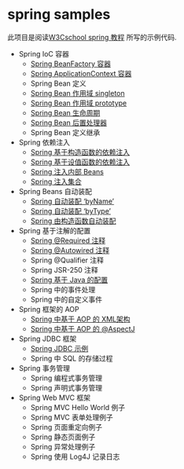 
# spring samples

此项目是阅读[W3Cschool spring 教程](https://www.w3cschool.cn/wkspring/) 所写的示例代码.

+ Spring IoC 容器
    * [Spring BeanFactory 容器](./samples/src/main/java/com/samples/BeanFactorySample)
    * [Spring ApplicationContext 容器](./samples/src/main/java/com/samples/ApplicationContextSample.java)
    * Spring Bean 定义
    * [Spring Bean 作用域 singleton](./samples/src/main/java/com/samples/BeanScopeSingletonSample.java)
    * [Spring Bean 作用域 prototype](./samples/src/main/java/com/samples/BeanScopePrototypeSample.java)
    * [Spring Bean 生命周期](./samples/src/main/java/com/samples/BeanLifeCycleSample.java)
    * [Spring Bean 后置处理器](./samples/src/main/java/com/samples/BeanPostProcessorSample.java)
    * Spring Bean 定义继承
+ Spring 依赖注入
    * [Spring 基于构造函数的依赖注入](./samples/src/main/java/com/samples/DIConstructorBase/)
    * [Spring 基于设值函数的依赖注入](./samples/src/main/java/com/samples/DISetterBase/)
    * [Spring 注入内部 Beans](./samples/src/main/java/com/samples/DIInnerBeans/)
    * [Spring 注入集合](./samples/src/main/java/com/samples/DICollection/)
+ Spring Beans 自动装配
    * [Spring 自动装配 ‘byName’](./samples/src/main/java/com/samples/BeansAutowire/)
    * [Spring 自动装配 ‘byType’](./samples/src/main/java/com/samples/BeansAutowire/)
    * [Spring 由构造函数自动装配](./samples/src/main/java/com/samples/BeansAutowire/)
+ Spring 基于注解的配置
    * [Spring @Required 注释](./samples/src/main/java/com/samples/AnnotationBasedConfiguration/)
    * [Spring @Autowired 注释](./samples/src/main/java/com/samples/AnnotationBasedConfiguration/)
    * Spring @Qualifier 注释
    * Spring JSR-250 注释
    * [Spring 基于 Java 的配置](./samples/src/main/java/com/samples/JavaBasedConfiguration/)
    * Spring 中的事件处理
    * Spring 中的自定义事件
+ Spring 框架的 AOP
    * [Spring 中基于 AOP 的 XML架构](./samples/src/main/java/com/samples/AopXmlBased/)
    * [Spring 中基于 AOP 的 @AspectJ](./samples/src/main/java/com/samples/AopAspectJBased/)
+ Spring JDBC 框架
    * [Spring JDBC 示例](./samples/src/main/java/com/samples/JDBC/)
    * Spring 中 SQL 的存储过程
+ Spring 事务管理
    * Spring 编程式事务管理
    * Spring 声明式事务管理
+ Spring Web MVC 框架
    * Spring MVC Hello World 例子
    * Spring MVC 表单处理例子
    * Spring 页面重定向例子
    * Spring 静态页面例子
    * Spring 异常处理例子
    * Spring 使用 Log4J 记录日志

